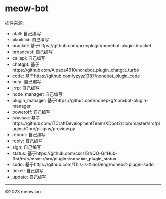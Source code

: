 # meow-bot

插件来源:

- atall: 自己编写
- blacklist: 自己编写
- bracket: 基于https://github.com/noneplugin/nonebot-plugin-bracket
- broadcast: 自己编写
- callapi: 自己编写
- chatgpt: 基于https://github.com/Alpaca4610/nonebot_plugin_chatgpt_turbo
- code: 基于https://github.com/yzyyz1387/nonebot_plugin_code
- help: 自己编写
- jrrp: 自己编写
- node_manager: 自己编写
- plugin_manager: 基于https://github.com/nonepkg/nonebot-plugin-manager
- poweroff: 自己编写
- preview: 基于https://github.com/ITCraftDevelopmentTeam/XDbot2/blob/master/src/plugins/Core/plugins/preview.py
- reboot: 自己编写
- reply: 自己编写
- sign: 自己编写
- status: 基于https://github.com/cscs181/QQ-GitHub-Bot/tree/master/src/plugins/nonebot_plugin_status
- sudo: 基于https://github.com/This-is-XiaoDeng/nonebot-plugin-sudo
- ticket: 自己编写
- update: 自己编写

---

©2023 meowjiao
